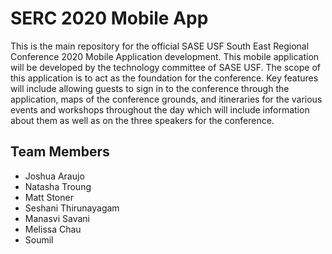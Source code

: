 # SERC 2020 Mobile App
This is the main repository for the official SASE USF South East Regional Conference 2020 Mobile Application development.  This mobile application will be developed by the technology committee of SASE USF.  The scope of this application is to act as the foundation for the conference.  Key features will include allowing guests to sign in to the conference through the application, maps of the conference grounds, and itineraries for the various events and workshops throughout the day which will include information about them as well as on the three speakers for the conference.

## Team Members
* Joshua Araujo
* Natasha Troung
* Matt Stoner
* Seshani Thirunayagam
* Manasvi Savani
* Melissa Chau
* Soumil

